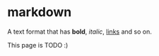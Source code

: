 # markdown

A text format that has **bold**, *italic*, [links](#) and so on. 

This page is TODO :)
